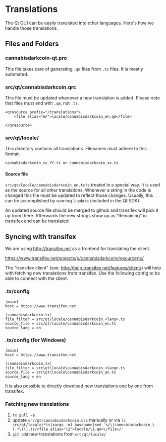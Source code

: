 Translations
============

The Qt GUI can be easily translated into other languages. Here's how we
handle those translations.

Files and Folders
-----------------

### cannabisdarkcoin-qt.pro

This file takes care of generating `.qm` files from `.ts` files. It is mostly
automated.

### src/qt/cannabisdarkcoin.qrc

This file must be updated whenever a new translation is added. Please note that
files must end with `.qm`, not `.ts`.

    <qresource prefix="/translations">
        <file alias="en">locale/cannabisdarkcoin_en.qm</file>
        ...
    </qresource>

### src/qt/locale/

This directory contains all translations. Filenames must adhere to this format:

    cannabisdarkcoin_xx_YY.ts or cannabisdarkcoin_xx.ts

#### Source file

`src/qt/locale/cannabisdarkcoin_en.ts` is treated in a special way. It is used as the
source for all other translations. Whenever a string in the code is changed
this file must be updated to reflect those changes. Usually, this can be
accomplished by running `lupdate` (included in the Qt SDK).

An updated source file should be merged to github and transifex will pick it
up from there. Afterwards the new strings show up as "Remaining" in transifex
and can be translated.

Syncing with transifex
----------------------

We are using http://transifex.net as a frontend for translating the client.

https://www.transifex.net/projects/p/cannabisdarkcoin/resource/tx/

The "transifex client" (see: http://help.transifex.net/features/client/)
will help with fetching new translations from transifex. Use the following
config to be able to connect with the client.

### .tx/config

    [main]
    host = https://www.transifex.net

    [cannabisdarkcoin.tx]
    file_filter = src/qt/locale/cannabisdarkcoin_<lang>.ts
    source_file = src/qt/locale/cannabisdarkcoin_en.ts
    source_lang = en
    
### .tx/config (for Windows)

    [main]
    host = https://www.transifex.net

    [cannabisdarkcoin.tx]
    file_filter = src\qt\locale\cannabisdarkcoin_<lang>.ts
    source_file = src\qt\locale\cannabisdarkcoin_en.ts
    source_lang = en

It is also possible to directly download new translations one by one from transifex.

### Fetching new translations

1. `tx pull -a`
2. update `src/qt/cannabisdarkcoin.qrc` manually or via
   `ls src/qt/locale/*ts|xargs -n1 basename|sed 's/\(cannabisdarkcoin_\(.*\)\).ts/<file alias="\2">locale/\1.qm<\/file>/'`
3. `git add` new translations from `src/qt/locale/`
